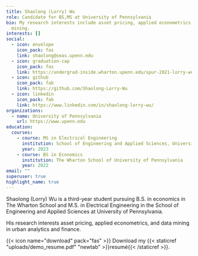 ```yaml
---
title: Shaolong (Lorry) Wu
role: Candidate for BS,MS at University of Pennsylvania
bio: My research interests include asset pricing, applied econometrics, and data
  mining.
interests: []
social:
  - icon: envelope
    icon_pack: fas
    link: shaolong@seas.upenn.edu
  - icon: graduation-cap
    icon_pack: fas
    link: https://undergrad-inside.wharton.upenn.edu/spur-2021-lorry-wu/
  - icon: github
    icon_pack: fab
    link: https://github.com/Shaolong-Lorry-Wu
  - icon: linkedin
    icon_pack: fab
    link: https://www.linkedin.com/in/shaolong-lorry-wu/
organizations:
  - name: University of Pennsylvania
    url: https://www.upenn.edu
education:
  courses:
    - course: MS in Electrical Engineering
      institution: School of Engineering and Applied Sciences, University of Pennsylvania
      year: 2023
    - course: BS in Economics
      institution: The Wharton School of University of Pennsylvania
      year: 2022
email: ""
superuser: true
highlight_name: true
---
```

Shaolong (Lorry) Wu is a third-year student pursuing B.S. in economics in The Wharton School and M.S. in Electrical Engineering in the School of Engineering and Applied Sciences at University of Pennsylvania.

His research interests asset pricing, applied econometrics, and data mining in urban analytics and finance.

{{< icon name="download" pack="fas" >}} Download my {{< staticref "uploads/demo_resume.pdf" "newtab" >}}resumé{{< /staticref >}}.